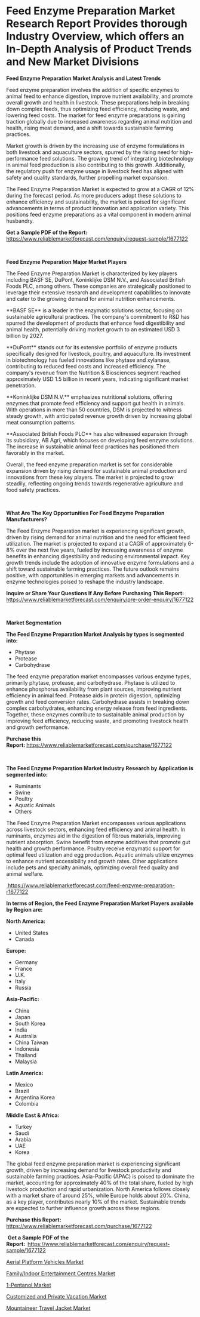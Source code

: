 <p><h1>Feed Enzyme Preparation Market Research Report Provides thorough Industry Overview, which offers an In-Depth Analysis of Product Trends and New Market Divisions</h1></p><p><strong>Feed Enzyme Preparation Market Analysis and Latest Trends</strong></p>
<p><p>Feed enzyme preparation involves the addition of specific enzymes to animal feed to enhance digestion, improve nutrient availability, and promote overall growth and health in livestock. These preparations help in breaking down complex feeds, thus optimizing feed efficiency, reducing waste, and lowering feed costs. The market for feed enzyme preparations is gaining traction globally due to increased awareness regarding animal nutrition and health, rising meat demand, and a shift towards sustainable farming practices.</p><p>Market growth is driven by the increasing use of enzyme formulations in both livestock and aquaculture sectors, spurred by the rising need for high-performance feed solutions. The growing trend of integrating biotechnology in animal feed production is also contributing to this growth. Additionally, the regulatory push for enzyme usage in livestock feed has aligned with safety and quality standards, further propelling market expansion.</p><p>The Feed Enzyme Preparation Market is expected to grow at a CAGR of 12% during the forecast period. As more producers adopt these solutions to enhance efficiency and sustainability, the market is poised for significant advancements in terms of product innovation and application variety. This positions feed enzyme preparations as a vital component in modern animal husbandry.</p></p>
<p><strong>Get a Sample PDF of the Report:&nbsp;</strong> <a href="https://www.reliablemarketforecast.com/enquiry/request-sample/1677122?utm_campaign=1117&utm_medium=2&utm_source=Github&utm_content=ia&utm_term=12102024&utm_id=feed-enzyme-preparation">https://www.reliablemarketforecast.com/enquiry/request-sample/1677122</a></p>
<p>&nbsp;</p>
<p><strong>Feed Enzyme Preparation Major Market Players</strong></p>
<p><p>The Feed Enzyme Preparation Market is characterized by key players including BASF SE, DuPont, Koninklijke DSM N.V., and Associated British Foods PLC, among others. These companies are strategically positioned to leverage their extensive research and development capabilities to innovate and cater to the growing demand for animal nutrition enhancements.</p><p>**BASF SE** is a leader in the enzymatic solutions sector, focusing on sustainable agricultural practices. The company's commitment to R&D has spurred the development of products that enhance feed digestibility and animal health, potentially driving market growth to an estimated USD 3 billion by 2027.</p><p>**DuPont** stands out for its extensive portfolio of enzyme products specifically designed for livestock, poultry, and aquaculture. Its investment in biotechnology has fueled innovations like phytase and xylanase, contributing to reduced feed costs and increased efficiency. The company's revenue from the Nutrition & Biosciences segment reached approximately USD 1.5 billion in recent years, indicating significant market penetration.</p><p>**Koninklijke DSM N.V.** emphasizes nutritional solutions, offering enzymes that promote feed efficiency and support gut health in animals. With operations in more than 50 countries, DSM is projected to witness steady growth, with anticipated revenue growth driven by increasing global meat consumption patterns.</p><p>**Associated British Foods PLC** has also witnessed expansion through its subsidiary, AB Agri, which focuses on developing feed enzyme solutions. The increase in sustainable animal feed practices has positioned them favorably in the market.</p><p>Overall, the feed enzyme preparation market is set for considerable expansion driven by rising demand for sustainable animal production and innovations from these key players. The market is projected to grow steadily, reflecting ongoing trends towards regenerative agriculture and food safety practices.</p></p>
<p>&nbsp;</p>
<p><strong>What Are The Key Opportunities For Feed Enzyme Preparation Manufacturers?</strong></p>
<p><p>The Feed Enzyme Preparation market is experiencing significant growth, driven by rising demand for animal nutrition and the need for efficient feed utilization. The market is projected to expand at a CAGR of approximately 6-8% over the next five years, fueled by increasing awareness of enzyme benefits in enhancing digestibility and reducing environmental impact. Key growth trends include the adoption of innovative enzyme formulations and a shift toward sustainable farming practices. The future outlook remains positive, with opportunities in emerging markets and advancements in enzyme technologies poised to reshape the industry landscape.</p></p>
<p><strong>Inquire or Share Your Questions If Any Before Purchasing This Report:</strong> <a href="https://www.reliablemarketforecast.com/enquiry/pre-order-enquiry/1677122?utm_campaign=1117&utm_medium=2&utm_source=Github&utm_content=ia&utm_term=12102024&utm_id=feed-enzyme-preparation">https://www.reliablemarketforecast.com/enquiry/pre-order-enquiry/1677122</a></p>
<p>&nbsp;</p>
<p><strong>Market Segmentation</strong></p>
<p><strong>The Feed Enzyme Preparation Market Analysis by types is segmented into:</strong></p>
<p><ul><li>Phytase</li><li>Protease</li><li>Carbohydrase</li></ul></p>
<p><p>The feed enzyme preparation market encompasses various enzyme types, primarily phytase, protease, and carbohydrase. Phytase is utilized to enhance phosphorus availability from plant sources, improving nutrient efficiency in animal feed. Protease aids in protein digestion, optimizing growth and feed conversion rates. Carbohydrase assists in breaking down complex carbohydrates, enhancing energy release from feed ingredients. Together, these enzymes contribute to sustainable animal production by improving feed efficiency, reducing waste, and promoting livestock health and growth performance.</p></p>
<p><strong>Purchase this Report:&nbsp;</strong><a href="https://www.reliablemarketforecast.com/purchase/1677122?utm_campaign=1117&utm_medium=2&utm_source=Github&utm_content=ia&utm_term=12102024&utm_id=feed-enzyme-preparation">https://www.reliablemarketforecast.com/purchase/1677122</a></p>
<p>&nbsp;</p>
<p><strong>The Feed Enzyme Preparation Market Industry Research by Application is segmented into:</strong></p>
<p><ul><li>Ruminants</li><li>Swine</li><li>Poultry</li><li>Aquatic Animals</li><li>Others</li></ul></p>
<p><p>The Feed Enzyme Preparation Market encompasses various applications across livestock sectors, enhancing feed efficiency and animal health. In ruminants, enzymes aid in the digestion of fibrous materials, improving nutrient absorption. Swine benefit from enzyme additives that promote gut health and growth performance. Poultry receive enzymatic support for optimal feed utilization and egg production. Aquatic animals utilize enzymes to enhance nutrient accessibility and growth rates. Other applications include pets and specialty animals, optimizing overall feed quality and animal welfare.</p></p>
<p><a href="https://www.reliablemarketforecast.com/feed-enzyme-preparation-r1677122?utm_campaign=1117&utm_medium=2&utm_source=Github&utm_content=ia&utm_term=12102024&utm_id=feed-enzyme-preparation">&nbsp;https://www.reliablemarketforecast.com/feed-enzyme-preparation-r1677122</a></p>
<p><strong>In terms of Region, the Feed Enzyme Preparation Market Players available by Region are:</strong></p>
<p>
    <p> <strong> North America: </strong>
        <ul>
            <li>United States</li>
            <li>Canada</li>
        </ul>
        </p> 
    <p> <strong> Europe: </strong>
        <ul>
            <li>Germany</li>
            <li>France</li>
            <li>U.K.</li>
            <li>Italy</li>
            <li>Russia</li>
        </ul>
        </p> 
    <p> <strong> Asia-Pacific: </strong>
        <ul>
            <li>China</li>
            <li>Japan</li>
            <li>South Korea</li>
            <li>India</li>
            <li>Australia</li>
            <li>China Taiwan</li>
            <li>Indonesia</li>
            <li>Thailand</li>
            <li>Malaysia</li>
        </ul>
        </p> 
    <p> <strong> Latin America: </strong>
        <ul>
            <li>Mexico</li>
            <li>Brazil</li>
            <li>Argentina Korea</li>
            <li>Colombia</li>
        </ul>
        </p> 
    <p> <strong> Middle East & Africa: </strong>
        <ul>
            <li>Turkey</li>
            <li>Saudi</li>
            <li>Arabia</li>
            <li>UAE</li>
            <li>Korea</li>
        </ul>
    </p>
    </p>
<p><p>The global feed enzyme preparation market is experiencing significant growth, driven by increasing demand for livestock productivity and sustainable farming practices. Asia-Pacific (APAC) is poised to dominate the market, accounting for approximately 40% of the total share, fueled by high livestock production and rapid urbanization. North America follows closely with a market share of around 25%, while Europe holds about 20%. China, as a key player, contributes nearly 10% of the market. Sustainable trends are expected to further influence growth across these regions.</p></p>
<p><strong>Purchase this Report: </strong><a href="https://www.reliablemarketforecast.com/purchase/1677122?utm_campaign=1117&utm_medium=2&utm_source=Github&utm_content=ia&utm_term=12102024&utm_id=feed-enzyme-preparation">https://www.reliablemarketforecast.com/purchase/1677122</a></p>
<p>&nbsp;<strong>Get a Sample PDF of the Report:&nbsp;&nbsp;</strong><a href="https://www.reliablemarketforecast.com/enquiry/request-sample/1677122?utm_campaign=1117&utm_medium=2&utm_source=Github&utm_content=ia&utm_term=12102024&utm_id=feed-enzyme-preparation">https://www.reliablemarketforecast.com/enquiry/request-sample/1677122</a></p>
<p><strong></strong></p>
<p><p><a href="https://github.com/marend8fi/Market-Research-Report-List-1/blob/main/aerial-platform-vehicles-market.md?utm_campaign=1117&utm_medium=2&utm_source=Github&utm_content=ia&utm_term=12102024&utm_id=feed-enzyme-preparation">Aerial Platform Vehicles Market</a></p><p><a href="https://github.com/jenessaz9fphi/Market-Research-Report-List-1/blob/main/familyindoor-entertainment-centres-market.md?utm_campaign=1117&utm_medium=2&utm_source=Github&utm_content=ia&utm_term=12102024&utm_id=feed-enzyme-preparation">Family/Indoor Entertainment Centres Market</a></p><p><a href="https://www.linkedin.com/pulse/mapping-1-pentanol-market-trends-challenges-breakthroughs-yt3me?utm_campaign=1117&utm_medium=2&utm_source=Github&utm_content=ia&utm_term=12102024&utm_id=feed-enzyme-preparation">1-Pentanol Market</a></p><p><a href="https://www.linkedin.com/pulse/customized-private-vacation-industry-sector-market-dynamics-9f5re?utm_campaign=1117&utm_medium=2&utm_source=Github&utm_content=ia&utm_term=12102024&utm_id=feed-enzyme-preparation">Customized and Private Vacation Market</a></p><p><a href="https://www.linkedin.com/pulse/mountaineer-travel-jacket-market-research-report-2024-2031-3axae?utm_campaign=1117&utm_medium=2&utm_source=Github&utm_content=ia&utm_term=12102024&utm_id=feed-enzyme-preparation">Mountaineer Travel Jacket Market</a></p></p>